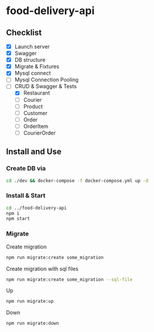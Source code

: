 # food-delivery-api

## Checklist
- [x] Launch server
- [x] Swagger
- [x] DB structure
- [x] Migrate & Fixtures
- [x] Mysql connect
- [ ] Mysql Connection Pooling
- [ ] CRUD & Swagger & Tests
    - [x] Restaurant
    - [ ] Courier
    - [ ] Product
    - [ ] Customer
    - [ ] Order
    - [ ] OrderItem
    - [ ] CourierOrder

## Install and Use

### Create DB via
```bash
cd ./dev && docker-compose -f docker-compose.yml up -d
```

### Install & Start
```bash
cd ../food-delivery-api
npm i
npm start
```

### Migrate
Create migration
```bash
npm run migrate:create some_migration
```
Create migration with sql files
```bash
npm run migrate:create some_migration --sql-file
```
Up
```bash
npm run migrate:up
```
Down
```bash
npm run migrate:down
```
